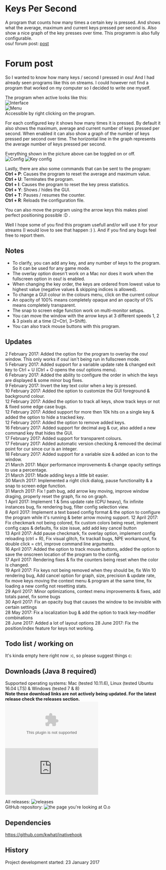 # Keys Per Second

A program that counts how many times a certain key is pressed. And shows what the average, maximum and current keys pressed per second is. Also show a nice graph of the key presses over time.
This programm is also fully configurable.<br>
osu! forum post: [post](https://osu.ppy.sh/forum/p/5789644/)<br>

# Forum post
So I wanted to know how many keys / second I pressed in osu! And I had already seen programs like this on streams.
I could however not find a program that worked on my computer so I decided to write one myself.

The program when active looks like this:<br>
![Interface](http://i.imgur.com/9cCzB0Q.png)<br>
![Menu](http://i.imgur.com/stzF9YR.png)<br>
Accessible by right clicking on the program.

For each configured key it shows how many times it is pressed. By default it also shows the maximum, average and current number of keys pressed per second.
When enabled it can also show a graph of the number of keys pressed per second over time. The horizontal line in the graph represents the average number of keys pressed per second.

Everything shown in the picture above can be toggled on or off.<br>
![Config](http://i.imgur.com/u7obayv.png)
![Key config](http://i.imgur.com/N6JOCJk.png)

Lastly, there are also some commands that can be sent to the program:<br>
**Ctrl + P**: Causes the program to reset the average and maximum value.<br>
**Ctrl + U**: Terminates the program.<br>
**Ctrl + I**: Causes the program to reset the key press statistics.<br>
**Ctrl + Y**: Shows / hides the GUI.<br>
**Ctrl + T**: Pauses / resumes the counter.<br>
**Ctrl + R**: Reloads the configuration file.

You can also move the program using the arrow keys this makes pixel perfect positioning possible :D .

Well I hope some of you find this program usefull and/or will use it for your streams (I would love to see that happen  :) ).
And if you find any bugs feel free to report them.

## Notes
- To clarify, you can add any key, and any number of keys to the program. So it can be used for any game mode.
- The overlay option doesn't work on a Mac nor does it work when the fullscreen option in osu! is enabled.
- When changing the key order, the keys are ordered from lowest value to highest value (negative values & skipping indices is allowed).
- To change a GUI colour in the colours menu, click on the current colour
- An opacity of 100% means completely opaque and an opacity of 0% means completely transparent.
- The snap to screen edge function work on multi-monitor setups.
- You can move the window with the arrow keys at 3 different speeds 1, 2 & 3 pixels at a time (2=Ctrl, 3=Shift).
- You can also track mouse buttons with this program.

## Updates
2 February 2017: Added the option for the program to overlay the osu! window. This only works if osu! isn't being run in fullscreen mode.<br>
5 February 2017: Added support for a variable update rate & changed exit key to Ctrl + U (Ctrl + O opens the osu! options menu).<br>
6 February 2017: Added the ability to configure the order in which the keys are displayed & some minor bug fixes.<br>
9 February 2017: Invert the key text color when a key is pressed.<br>
10 February 2017: Added the option to customize the GUI foreground & background colour.<br>
12 February 2017: Added the option to track all keys, show track keys or not & fixed some edge case bugs.<br>
12 February 2017: Added support for more then 10k hits on a single key & added the option to hide a tracked key.<br>
12 February 2017: Added the option to remove added keys.<br>
16 February 2017: Added support for decimal avg & cur, also added a new command key that hides the GUI.<br>
17 February 2017: Added support for transparent colours.<br>
17 February 2017: Added automatic version checking & removed the decimal point for cur since cur is an integer.<br>
18 February 2017: Added support for a variable size & added an icon to the window.<br>
21 March 2017: Major performance improvements & change opacity settings to use a percentage.<br>
21 March 2017: Made adding keys a little bit easier.<br>
30 March 2017: Implemented a right click dialog, pause functionality & a snap to screen edge function.<br>
31 March 2017: Fix ! path bug, add arrow key moving, improve window draging, properly reset the graph, fix no on graph.<br>
1 April 2017: Implement 1 & 5ms update rate (CPU heavy), fix infinite instances bug, fix rendering bug, filter config selection view.<br>
8 April 2017: Implement a text based config format & the option to configure the program while it's running & beter arrow moving support.
12 April 2017: Fix checkmark not being colored, fix custom colors being reset, implement config caps & defaults, fix size issue, add add key cancel button<br>
13 April 2017: Add pause checkmark, fix overlay option, implement config reloading (ctrl + R), Fix visual glitch, fix trackall bugs, NPE workaround, fix double click = ctrl, improve command line arguments.<br>
16 April 2017: Added the option to track mouse buttons, added the option to save the onscreen location of the program to the config.<br>
17 April 2017: Rendering fixes & fix the counters being reset when the color is changed.<br>
19 April 2017: Fix keys not being removed when they should be, fix Win 10 rendering bug, Add cancel option for graph, size, precision & update rate, fix move keys moving the context menu & program at the same time, fix loading a new config not resetting stats.<br>
29 April 2017: Minor optimizations, context menu improvements & fixes, add totals panel, fix some bugs<br>
30 April 2017: Fix an opacity bug that causes the window to be invisible with certain settings<br>
28 May 2017: Fix a localization bug & add the option to track key-modifier combinations<br>
28 June 2017: Added a lot of layout options
28 June 2017: Fix the position/index feature for keys not working.

## Todo list / working on
It's kinda empty here right now :c, so please suggest things c:

## Downloads (Java 8 required)
Supported operating systems: Mac (tested 10.11.6), Linux (tested Ubuntu 16.04 LTS) & Windows (tested 7 & 8)<br>
**Note these download links are not actively being updated. For the latest release check the releases section.**<br>
![Windows executable](https://github.com/RoanH/KeysPerSecond/releases/download/v6.4/KeysPerSecond-v6.4.exe)<br>
![Runnable Java Archive](https://github.com/RoanH/KeysPerSecond/releases/download/v6.4/KeysPerSecond-v6.4.jar)

All releases: ![releases](https://github.com/RoanH/KeysPerSecond/releases)<br>
GitHub repository: ![the page you're looking at O.o](https://github.com/RoanH/KeysPerSecond)

## Dependencies
https://github.com/kwhat/jnativehook

## History
Project development started: 23 January 2017
